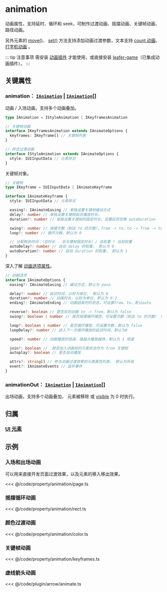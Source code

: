 <script setup>
import Case from '/component/Case.vue'
</script>

# animation

动画属性，支持延时、循环和 seek，可制作过渡动画、摇摆动画、关键帧动画、路径动画。

另外元素的 [move()](/reference/UI/position.md#move-addx-number-ipointdata-addy-0-transition-itranstion)、 [ set()](/reference/UI/data.md#set-data-iuiinputdata-transition-itranstion) 方法支持添加动画过渡参数，文本支持 [count 动画](/reference/display/Text.md#文本-count-动画)、[打字机动画](/reference/display/Text.md#打字机动画) 。

::: tip 注意事项
需安装 [动画插件](/plugin/in/animate/index.md) 才能使用，或直接安装 [leafer-game](/guide/install/game/start.md)（已集成动画插件）。
:::

<case name="AnimateFrames" editor=false></case>

## 关键属性

### animation： [`IAnimation`](/api/modules.md#ianimation) | [`IAnimation`](/api/modules.md#ianimation)[]

动画 / 入场动画，支持多个动画叠加。

```ts
type IAnimation = IStyleAnimation | IKeyframesAnimation

// 关键帧动画
interface IKeyframesAnimation extends IAnimateOptions {
  keyframes: IKeyframe[] // 关键帧列表
}

// 样式过渡动画
interface IStyleAnimation extends IAnimateOptions {
  style: IUIInputData // 元素样式
}
```

关键帧对象。

```ts
// 关键帧
type IKeyframe = IUIInputData | IAnimateKeyframe

interface IAnimateKeyframe {
  style: IUIInputData // 元素样式

  easing?: IAnimateEasing // 单独设置关键帧缓动方式
  delay?: number // 单独设置关键帧延迟播放时长。
  duration?: number // 单独设置关键帧的固定时长，设置后将忽略 autoDuration

  swing?: number // 摇摆次数（到达 to 的次数），from -> to，to -> from -> to ... ，默认 0
  loop?: number // 循环次数，默认为 0

  // 分配剩余时间：（总时长 - 总关键帧固定时长）/ 总权重 * 当前权重
  autoDelay?: number // 自动 delay 的权重， 默认为 0
  autoDuration?: number // 自动 duration 的权重， 默认为 1
}
```

深入了解 [动画选项属性](/plugin/in/animate/#animate-类#动画选项-只读)。

```ts
// 动画选项
interface IAnimateOptions {
  easing?: IAnimateEasing // 缓动方式，默认为 ease

  delay?: number // 延迟时间，以秒为单位， 默认为 0
  duration?: number // 动画时长，以秒为单位，默认为 0.2
  ending?: IAnimateEnding // 动画结束时的状态，可设置from、to，默认auto

  reverse?: boolean // 是否反向动画 to -> from，默认为 false
  swing?: boolean | number // 是否摇摆循环播放，可设置次数（到达 to 的次数） from -> to，to -> from -> to ... ，默认 false

  loop?: boolean | number // 是否循环播放，可设置次数，默认为 false
  loopDelay?: number // 进入下一次循环播放的延迟时间，默认为0

  speed?: number // 动画播放的倍速，值越大播放越快，默认为 1 倍速

  join?: boolean //  是否加入动画前的元素状态作为 from 关键帧
  autoplay?: boolean // 是否自动播放

  attrs?: string[] // 参与动画过渡效果的元素属性列表， 默认为所有
  event?: IAnimateEvents // 监听事件
}
```

### animationOut： [`IAnimation`](/api/modules.md#ianimation) | [`IAnimation`](/api/modules.md#ianimation)[]

出场动画，支持多个动画叠加， 元素被移除 或 [visible](/reference/UI/visible.md) 为 0 时执行。

## 归属

### [UI 元素](/reference/display/UI.md)

## 示例

### 入场和出场动画

可以用来直接开发页面过渡效果，以及元素的移入移出效果。

<case name="AnimatePage" editor=false></case>

<<< @/code/property/animation/page.ts

<case name="Animate" editor=false></case>

### 摇摆循环动画

<<< @/code/property/animation/rect.ts

<case name="AnimateColor" editor=false></case>

### 颜色过渡动画

<<< @/code/property/animation/color.ts

<case name="AnimateFrames" editor=false></case>

### 关键帧动画

<<< @/code/property/animation/keyframes.ts

<case name="Arrow" index=24 editor=false></case>

### 虚线箭头动画

<<< @/code/plugin/arrow/animate.ts
